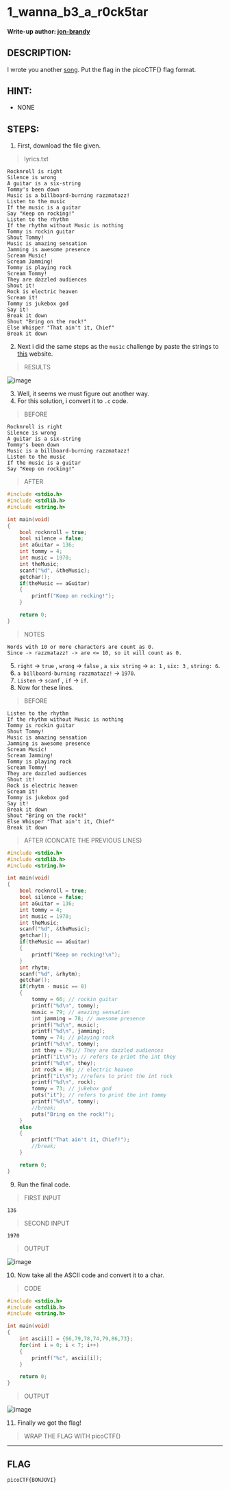 # 1_wanna_b3_a_r0ck5tar
#### Write-up author: [jon-brandy](https://github.com/jon-brandy)
## DESCRIPTION:
I wrote you another [song](https://github.com/jon-brandy/CTF-WRITE-UP/blob/c897cbec3902572de751af39e254054130adbec5/Asset/1_wanna_b3_a_r0ck5tar/lyrics.txt). Put the flag in the picoCTF{} flag format.
## HINT:
- NONE
## STEPS:
1. First, download the file given.

> lyrics.txt

```
Rocknroll is right              
Silence is wrong                
A guitar is a six-string        
Tommy's been down               
Music is a billboard-burning razzmatazz!
Listen to the music             
If the music is a guitar                  
Say "Keep on rocking!"                
Listen to the rhythm
If the rhythm without Music is nothing
Tommy is rockin guitar
Shout Tommy!                    
Music is amazing sensation 
Jamming is awesome presence
Scream Music!                   
Scream Jamming!                 
Tommy is playing rock           
Scream Tommy!       
They are dazzled audiences                  
Shout it!
Rock is electric heaven                     
Scream it!
Tommy is jukebox god            
Say it!                                     
Break it down
Shout "Bring on the rock!"
Else Whisper "That ain't it, Chief"                 
Break it down 
```

2. Next i did the same steps as the `mus1c` challenge by paste the strings to [this](https://codewithrockstar.com/online) website.

> RESULTS

![image](https://user-images.githubusercontent.com/70703371/182017070-7d770cda-577d-4941-ae73-2345db7be14f.png)

3. Well, it seems we must figure out another way.
4. For this solution, i convert it to `.c` code.

> BEFORE

```
Rocknroll is right              
Silence is wrong                
A guitar is a six-string        
Tommy's been down               
Music is a billboard-burning razzmatazz!
Listen to the music             
If the music is a guitar                  
Say "Keep on rocking!" 
```

> AFTER

```c
#include <stdio.h>
#include <stdlib.h>
#include <string.h>

int main(void)
{
    bool rocknroll = true;
    bool silence = false;
    int aGuitar = 136;
    int tommy = 4;
    int music = 1970;
    int theMusic;
    scanf("%d", &theMusic);
    getchar();
    if(theMusic == aGuitar)
    {
        printf("Keep on rocking!");
    }

    return 0;
}
```

> NOTES

```
Words with 10 or more characters are count as 0.
Since -> razzmatazz! -> are <= 10, so it will count as 0.
```

5. `right` -> `true` , `wrong` -> `false` , `a six string` -> `a: 1` , `six: 3` , `string: 6`.
6. `a billboard-burning razzmatazz!` -> `1970`.
7. `Listen` -> `scanf` , `if` -> `if`.
8. Now for these lines.

> BEFORE

```
Listen to the rhythm
If the rhythm without Music is nothing
Tommy is rockin guitar
Shout Tommy!                    
Music is amazing sensation 
Jamming is awesome presence
Scream Music!                   
Scream Jamming!                 
Tommy is playing rock           
Scream Tommy!       
They are dazzled audiences                  
Shout it!
Rock is electric heaven                     
Scream it!
Tommy is jukebox god            
Say it!                                     
Break it down
Shout "Bring on the rock!"
Else Whisper "That ain't it, Chief"                 
Break it down 
```

> AFTER (CONCATE THE PREVIOUS LINES)

```c
#include <stdio.h>
#include <stdlib.h>
#include <string.h>

int main(void)
{
    bool rocknroll = true;
    bool silence = false;
    int aGuitar = 136;
    int tommy = 4;
    int music = 1970;
    int theMusic;
    scanf("%d", &theMusic);
    getchar();
    if(theMusic == aGuitar)
    {
        printf("Keep on rocking!\n");
    }
    int rhytm;
    scanf("%d", &rhytm);
    getchar();
    if(rhytm - music == 0)
    {
        tommy = 66; // rockin guitar
        printf("%d\n", tommy);
        music = 79; // amazing sensation
        int jamming = 78; // awesome presence
        printf("%d\n", music);
        printf("%d\n", jamming);
        tommy = 74; // playing rock
        printf("%d\n", tommy);
        int they = 79;// They are dazzled audiences
        printf("it\n"); // refers to print the int they
        printf("%d\n", they);
        int rock = 86; // electric heaven
        printf("it\n"); //refers to print the int rock
        printf("%d\n", rock);
        tommy = 73; // jukebox god
        puts("it"); // refers to print the int tommy
        printf("%d\n", tommy);
        //break;
        puts("Bring on the rock!");
    }
    else
    {
        printf("That ain't it, Chief!");
        //break;
    }

    return 0;
}
```

9. Run the final code.

> FIRST INPUT

```
136
```

> SECOND INPUT

```
1970
```

> OUTPUT

![image](https://user-images.githubusercontent.com/70703371/182018557-9dfd4423-edc2-4530-a24c-b2edec5b1536.png)

10. Now take all the ASCII code and convert it to a char.

> CODE

```c
#include <stdio.h>
#include <stdlib.h>
#include <string.h>

int main(void)
{
    int ascii[] = {66,79,78,74,79,86,73};
    for(int i = 0; i < 7; i++)
    {
        printf("%c", ascii[i]);
    }

    return 0;
}
```

> OUTPUT


![image](https://user-images.githubusercontent.com/70703371/182018740-09d80312-7035-484b-b382-32cd9663b57a.png)

11. Finally we got the flag!

> WRAP THE FLAG WITH picoCTF{}

---

## FLAG

```
picoCTF{BONJOVI}
```



